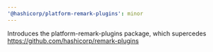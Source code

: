 ```yaml
---
'@hashicorp/platform-remark-plugins': minor
---
```


Introduces the platform-remark-plugins package, which supercedes https://github.com/hashicorp/remark-plugins
